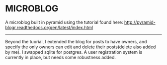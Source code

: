 MICROBLOG
=========

A microblog built in pyramid using the tutorial found here: http://pyramid-blogr.readthedocs.org/en/latest/index.html

---------

Beyond the tuorial, I extended the blog for posts to have owners, and specify
the only owners can edit and delete their posts(delete also added by me). I
swapped sqlite for postgres. A user registration system is currently in place,
but needs some robustness added.